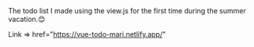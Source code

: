 ##
The todo list I made using the view.js for the first time during the summer vacation.😊


Link => href="https://vue-todo-mari.netlify.app/"